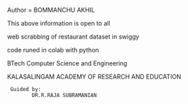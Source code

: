 Author =  BOMMANCHU AKHIL

This above information is open to all

web scrabbing of restaurant dataset in swiggy
 
code runed in colab with python
 
BTech Computer Science and Engineering
 
KALASALINGAM ACADEMY OF RESEARCH AND EDUCATION
 
     Guided by:
            DR.R.RAJA SUBRAMANIAN

